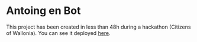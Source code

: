 # Antoing en Bot

This project has been created in less than 48h during a hackathon (Citizens of Wallonia). 
You can see it deployed [here](https://hackthon-app-two.vercel.app/).

